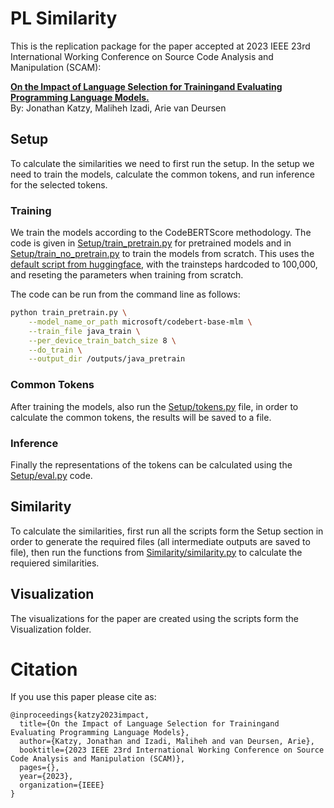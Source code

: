 # PL Similarity
This is the replication package for the paper accepted at 2023 IEEE 23rd International Working Conference on Source Code Analysis and Manipulation (SCAM):

[**On the Impact of Language Selection for Trainingand Evaluating Programming Language Models.**](URL)  
By: Jonathan Katzy, Maliheh Izadi, Arie van Deursen 

## Setup
To calculate the similarities we need to first run the setup. In the setup we need to train the models, calculate the common tokens, and run inference for the selected tokens.

### Training
We train the models according to the CodeBERTScore methodology.
The code is given in [Setup/train\_pretrain.py](/Setup/train_pretrain.py) for pretrained models and in [Setup/train\_no\_pretrain.py](/Setup/train_no_pretrain.py) to train the models from scratch. This uses the [default script from huggingface](https://github.com/huggingface/transformers/blob/main/examples/pytorch/language-modeling/run_mlm.py), with the trainsteps hardcoded to 100,000, and reseting the parameters when training from scratch.

The code can be run from the command line as follows:
```bash
python train_pretrain.py \
    --model_name_or_path microsoft/codebert-base-mlm \
    --train_file java_train \
    --per_device_train_batch_size 8 \
    --do_train \
    --output_dir /outputs/java_pretrain
```

### Common Tokens
After training the models, also run the [Setup/tokens.py](/Setup/tokens.py) file, in order to calculate the common tokens, the results will be saved to a file.

### Inference
Finally the representations of the tokens can be calculated using the [Setup/eval.py](/Setup/eval.py) code.

## Similarity
To calculate the similarities, first run all the scripts form the Setup section in order to generate the required files (all intermediate outputs are saved to file), then run the functions from [Similarity/similarity.py](/Setup/similarity.py) to calculate the requiered similarities.

## Visualization
The visualizations for the paper are created using the scripts form the Visualization folder.

# Citation
If you use this paper please cite as:
```
@inproceedings{katzy2023impact,
  title={On the Impact of Language Selection for Trainingand Evaluating Programming Language Models},
  author={Katzy, Jonathan and Izadi, Maliheh and van Deursen, Arie},
  booktitle={2023 IEEE 23rd International Working Conference on Source Code Analysis and Manipulation (SCAM)},
  pages={},
  year={2023},
  organization={IEEE}
}
```